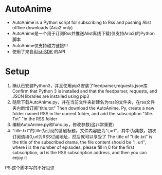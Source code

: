 # AutoAnime
+ AutoAnime is a Python script for subscribing to Rss and pushing Alist offline downloads (Aria2 only)
+ AutoAnime是一个用于订阅Rss并推送Alist离线下载(仅支持Aria2)的Python脚本
+ AutoAnime仅支持磁力链接!!!
+ 使用了来自[Alist-SDK](https://github.com/lym12321/Alist-SDK) 的API
# Setup
1. 确认已安装Python3，并且使用pip3安装了feedparser,requests,json库
   Confirm that Python 3 is installed and that the feedparser, requests, and JSON libraries are installed using pip3
2. 随后下载AutoAnime.py，并在当前文件夹新建名为rss的文件夹，在rss文件夹内新增订阅"title.txt"
   Then download the AutoAnime. Py, create a new folder named RSS in the current folder, and add the subscription "title. Txt" "in the RSS folder
3. 编辑AutoAnime.py和func.py，修改参数(这非常重要)
4. "title.txt"的title为订阅的番剧标题，文件内容应为"i,url"，其中i为集数，初次订阅请填0,url为RSS订阅地址，然后就可以享受了
   The title of "title.txt" is the title of the subscribed drama, the file content should be "i, url", where i is the number of episodes, please fill in 0 for the first subscription, url is the RSS subscription address, and then you can enjoy it

PS:这个脚本写的不好见谅
